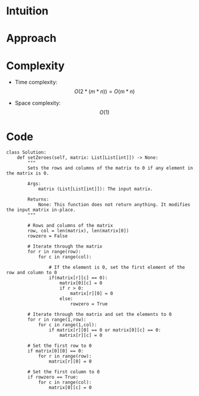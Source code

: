 # Intuition

<!-- Describe your first thoughts on how to solve this problem. -->

# Approach

<!-- Describe your approach to solving the problem. -->

# Complexity

- Time complexity: $$O(2*(m*n)) = O(m*n)$$
<!-- Add your time complexity here, e.g. $$O(n)$$ -->

- Space complexity: $$O(1)$$
<!-- Add your space complexity here, e.g. $$O(n)$$ -->

# Code

```
class Solution:
    def setZeroes(self, matrix: List[List[int]]) -> None:
        """
        Sets the rows and columns of the matrix to 0 if any element in the matrix is 0.

        Args:
            matrix (List[List[int]]): The input matrix.

        Returns:
            None: This function does not return anything. It modifies the input matrix in-place.
        """

        # Rows and columns of the matrix
        row, col = len(matrix), len(matrix[0])
        rowzero = False

        # Iterate through the matrix
        for r in range(row):
            for c in range(col):

                # If the element is 0, set the first element of the row and column to 0
                if(matrix[r][c] == 0):
                    matrix[0][c] = 0
                    if r > 0:
                        matrix[r][0] = 0
                    else:
                        rowzero = True

        # Iterate through the matrix and set the elements to 0
        for r in range(1,row):
            for c in range(1,col):
                if matrix[r][0] == 0 or matrix[0][c] == 0:
                    matrix[r][c] = 0

        # Set the first row to 0
        if matrix[0][0] == 0:
            for r in range(row):
                matrix[r][0] = 0

        # Set the first column to 0
        if rowzero == True:
            for c in range(col):
                matrix[0][c] = 0
```
